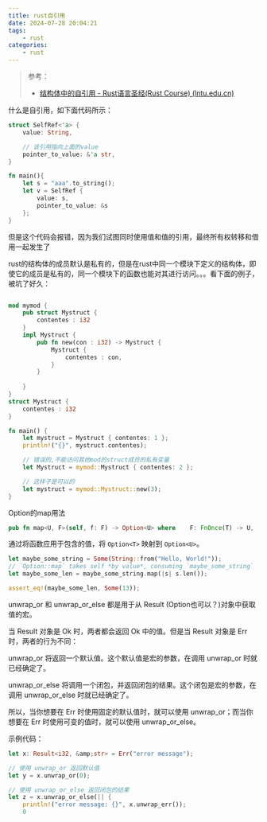 ```yaml
---
title: rust自引用
date: 2024-07-28 20:04:21
tags:
    - rust
categories:
    - rust
---
```


> 参考：
>
> - [结构体中的自引用 - Rust语言圣经(Rust Course) (lntu.edu.cn)](https://rust.e.lntu.edu.cn/rust-course/advance/circle-self-ref/self-referential.html)

什么是自引用，如下面代码所示：

```rust
struct SelfRef<'a> {
    value: String,

    // 该引用指向上面的value
    pointer_to_value: &'a str,
}

fn main(){
    let s = "aaa".to_string();
    let v = SelfRef {
        value: s,
        pointer_to_value: &s
    };
}
```

<!--more-->

但是这个代码会报错，因为我们试图同时使用值和值的引用，最终所有权转移和借用一起发生了

rust的结构体的成员默认是私有的，但是在rust中同一个模块下定义的结构体，即使它的成员是私有的，同一个模块下的函数也能对其进行访问。。。看下面的例子，被坑了好久：

```rust

mod mymod {
    pub struct Mystruct {
        contentes : i32
    }
    impl Mystruct {
        pub fn new(con : i32) -> Mystruct {
            Mystruct {
                contentes : con,
            }
        }
        
    }
}
struct Mystruct {
    contentes : i32
}

fn main() {
    let mystruct = Mystruct { contentes: 1 };
    println!("{}", mystruct.contentes);

    // 错误的,不能访问其他mod的struct成员的私有变量
    let Mystruct = mymod::Mystruct { contentes: 2 };

    // 这样子是可以的
    let mystruct = mymod::Mystruct::new(3);
}

```



Option的map用法

```rust
pub fn map<U, F>(self, f: F) -> Option<U> where    F: FnOnce(T) -> U,
```

通过将函数应用于包含的值，将 `Option<T>` 映射到 `Option<U>`。

```rust
let maybe_some_string = Some(String::from("Hello, World!"));
// `Option::map` takes self *by value*, consuming `maybe_some_string`
let maybe_some_len = maybe_some_string.map(|s| s.len());

assert_eq!(maybe_some_len, Some(13));
```



unwrap_or 和 unwrap_or_else 都是用于从 Result (Option也可以？)对象中获取值的宏。

当 Result 对象是 Ok 时，两者都会返回 Ok 中的值。但是当 Result 对象是 Err 时，两者的行为不同：

unwrap_or 将返回一个默认值。这个默认值是宏的参数，在调用 unwrap_or 时就已经确定了。

unwrap_or_else 将调用一个闭包，并返回闭包的结果。这个闭包是宏的参数，在调用 unwrap_or_else 时就已经确定了。

所以，当你想要在 Err 时使用固定的默认值时，就可以使用 unwrap_or；而当你想要在 Err 时使用可变的值时，就可以使用 unwrap_or_else。

示例代码：

```rust
let x: Result<i32, &amp;str> = Err("error message");

// 使用 unwrap_or 返回默认值
let y = x.unwrap_or(0);

// 使用 unwrap_or_else 返回闭包的结果
let z = x.unwrap_or_else(|| {
    println!("error message: {}", x.unwrap_err());
    0
```
